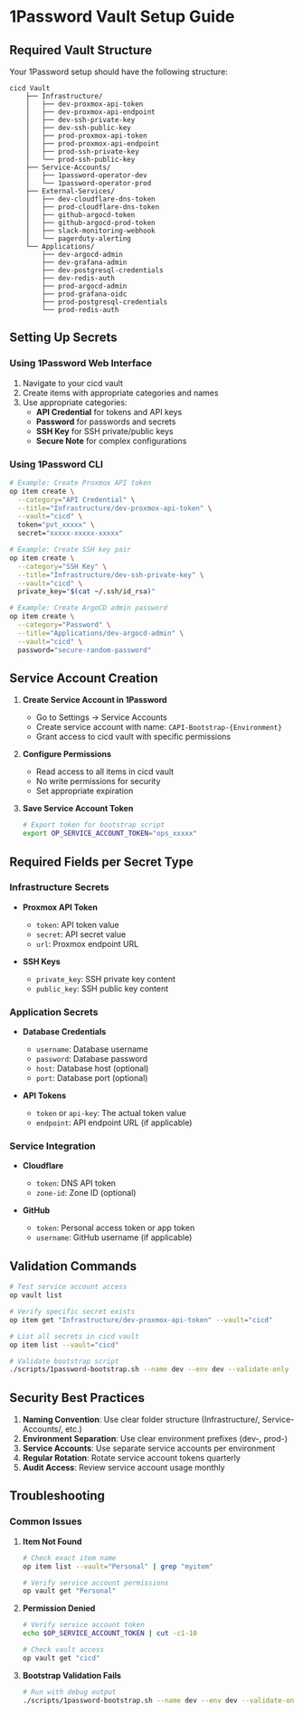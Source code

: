 # 1Password Vault Setup Guide

## Required Vault Structure

Your 1Password setup should have the following structure:

```
cicd Vault
    ├── Infrastructure/
    │   ├── dev-proxmox-api-token
    │   ├── dev-proxmox-api-endpoint
    │   ├── dev-ssh-private-key
    │   ├── dev-ssh-public-key
    │   ├── prod-proxmox-api-token
    │   ├── prod-proxmox-api-endpoint
    │   ├── prod-ssh-private-key
    │   └── prod-ssh-public-key
    ├── Service-Accounts/
    │   ├── 1password-operator-dev
    │   └── 1password-operator-prod
    ├── External-Services/
    │   ├── dev-cloudflare-dns-token
    │   ├── prod-cloudflare-dns-token
    │   ├── github-argocd-token
    │   ├── github-argocd-prod-token
    │   ├── slack-monitoring-webhook
    │   └── pagerduty-alerting
    └── Applications/
        ├── dev-argocd-admin
        ├── dev-grafana-admin
        ├── dev-postgresql-credentials
        ├── dev-redis-auth
        ├── prod-argocd-admin
        ├── prod-grafana-oidc
        ├── prod-postgresql-credentials
        └── prod-redis-auth
```

## Setting Up Secrets

### Using 1Password Web Interface

1. Navigate to your cicd vault
2. Create items with appropriate categories and names
3. Use appropriate categories:
   - **API Credential** for tokens and API keys
   - **Password** for passwords and secrets
   - **SSH Key** for SSH private/public keys
   - **Secure Note** for complex configurations

### Using 1Password CLI

```bash
# Example: Create Proxmox API token
op item create \
  --category="API Credential" \
  --title="Infrastructure/dev-proxmox-api-token" \
  --vault="cicd" \
  token="pvt_xxxxx" \
  secret="xxxxx-xxxxx-xxxxx"

# Example: Create SSH key pair
op item create \
  --category="SSH Key" \
  --title="Infrastructure/dev-ssh-private-key" \
  --vault="cicd" \
  private_key="$(cat ~/.ssh/id_rsa)"

# Example: Create ArgoCD admin password
op item create \
  --category="Password" \
  --title="Applications/dev-argocd-admin" \
  --vault="cicd" \
  password="secure-random-password"
```

## Service Account Creation

1. **Create Service Account in 1Password**
   - Go to Settings → Service Accounts
   - Create service account with name: `CAPI-Bootstrap-{Environment}`
   - Grant access to cicd vault with specific permissions

2. **Configure Permissions**
   - Read access to all items in cicd vault
   - No write permissions for security
   - Set appropriate expiration

3. **Save Service Account Token**
   ```bash
   # Export token for bootstrap script
   export OP_SERVICE_ACCOUNT_TOKEN="ops_xxxxx"
   ```

## Required Fields per Secret Type

### Infrastructure Secrets
- **Proxmox API Token**
  - `token`: API token value
  - `secret`: API secret value
  - `url`: Proxmox endpoint URL

- **SSH Keys**
  - `private_key`: SSH private key content
  - `public_key`: SSH public key content

### Application Secrets
- **Database Credentials**
  - `username`: Database username
  - `password`: Database password
  - `host`: Database host (optional)
  - `port`: Database port (optional)

- **API Tokens**
  - `token` or `api-key`: The actual token value
  - `endpoint`: API endpoint URL (if applicable)

### Service Integration
- **Cloudflare**
  - `token`: DNS API token
  - `zone-id`: Zone ID (optional)

- **GitHub**
  - `token`: Personal access token or app token
  - `username`: GitHub username (if applicable)

## Validation Commands

```bash
# Test service account access
op vault list

# Verify specific secret exists
op item get "Infrastructure/dev-proxmox-api-token" --vault="cicd"

# List all secrets in cicd vault
op item list --vault="cicd"

# Validate bootstrap script
./scripts/1password-bootstrap.sh --name dev --env dev --validate-only
```

## Security Best Practices

1. **Naming Convention**: Use clear folder structure (Infrastructure/, Service-Accounts/, etc.)
2. **Environment Separation**: Use clear environment prefixes (dev-, prod-)
3. **Service Accounts**: Use separate service accounts per environment
4. **Regular Rotation**: Rotate service account tokens quarterly
5. **Audit Access**: Review service account usage monthly

## Troubleshooting

### Common Issues

1. **Item Not Found**
   ```bash
   # Check exact item name
   op item list --vault="Personal" | grep "myitem"
   
   # Verify service account permissions
   op vault get "Personal"
   ```

2. **Permission Denied**
   ```bash
   # Verify service account token
   echo $OP_SERVICE_ACCOUNT_TOKEN | cut -c1-10
   
   # Check vault access
   op vault get "cicd"
   ```

3. **Bootstrap Validation Fails**
   ```bash
   # Run with debug output
   ./scripts/1password-bootstrap.sh --name dev --env dev --validate-only --dry-run
   ```